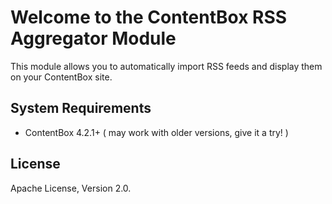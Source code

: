 # Welcome to the ContentBox RSS Aggregator Module

This module allows you to automatically import RSS feeds and display them on your ContentBox site.

## System Requirements

-   ContentBox 4.2.1+ ( may work with older versions, give it a try! )

## License

Apache License, Version 2.0.

